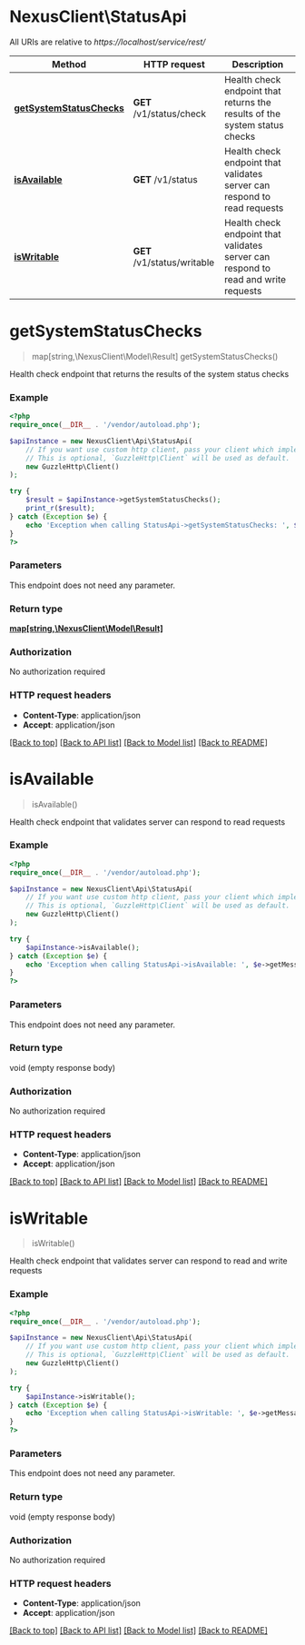 # NexusClient\StatusApi

All URIs are relative to *https://localhost/service/rest/*

Method | HTTP request | Description
------------- | ------------- | -------------
[**getSystemStatusChecks**](StatusApi.md#getSystemStatusChecks) | **GET** /v1/status/check | Health check endpoint that returns the results of the system status checks
[**isAvailable**](StatusApi.md#isAvailable) | **GET** /v1/status | Health check endpoint that validates server can respond to read requests
[**isWritable**](StatusApi.md#isWritable) | **GET** /v1/status/writable | Health check endpoint that validates server can respond to read and write requests


# **getSystemStatusChecks**
> map[string,\NexusClient\Model\Result] getSystemStatusChecks()

Health check endpoint that returns the results of the system status checks



### Example
```php
<?php
require_once(__DIR__ . '/vendor/autoload.php');

$apiInstance = new NexusClient\Api\StatusApi(
    // If you want use custom http client, pass your client which implements `GuzzleHttp\ClientInterface`.
    // This is optional, `GuzzleHttp\Client` will be used as default.
    new GuzzleHttp\Client()
);

try {
    $result = $apiInstance->getSystemStatusChecks();
    print_r($result);
} catch (Exception $e) {
    echo 'Exception when calling StatusApi->getSystemStatusChecks: ', $e->getMessage(), PHP_EOL;
}
?>
```

### Parameters
This endpoint does not need any parameter.

### Return type

[**map[string,\NexusClient\Model\Result]**](../Model/Result.md)

### Authorization

No authorization required

### HTTP request headers

 - **Content-Type**: application/json
 - **Accept**: application/json

[[Back to top]](#) [[Back to API list]](../../README.md#documentation-for-api-endpoints) [[Back to Model list]](../../README.md#documentation-for-models) [[Back to README]](../../README.md)

# **isAvailable**
> isAvailable()

Health check endpoint that validates server can respond to read requests



### Example
```php
<?php
require_once(__DIR__ . '/vendor/autoload.php');

$apiInstance = new NexusClient\Api\StatusApi(
    // If you want use custom http client, pass your client which implements `GuzzleHttp\ClientInterface`.
    // This is optional, `GuzzleHttp\Client` will be used as default.
    new GuzzleHttp\Client()
);

try {
    $apiInstance->isAvailable();
} catch (Exception $e) {
    echo 'Exception when calling StatusApi->isAvailable: ', $e->getMessage(), PHP_EOL;
}
?>
```

### Parameters
This endpoint does not need any parameter.

### Return type

void (empty response body)

### Authorization

No authorization required

### HTTP request headers

 - **Content-Type**: application/json
 - **Accept**: application/json

[[Back to top]](#) [[Back to API list]](../../README.md#documentation-for-api-endpoints) [[Back to Model list]](../../README.md#documentation-for-models) [[Back to README]](../../README.md)

# **isWritable**
> isWritable()

Health check endpoint that validates server can respond to read and write requests



### Example
```php
<?php
require_once(__DIR__ . '/vendor/autoload.php');

$apiInstance = new NexusClient\Api\StatusApi(
    // If you want use custom http client, pass your client which implements `GuzzleHttp\ClientInterface`.
    // This is optional, `GuzzleHttp\Client` will be used as default.
    new GuzzleHttp\Client()
);

try {
    $apiInstance->isWritable();
} catch (Exception $e) {
    echo 'Exception when calling StatusApi->isWritable: ', $e->getMessage(), PHP_EOL;
}
?>
```

### Parameters
This endpoint does not need any parameter.

### Return type

void (empty response body)

### Authorization

No authorization required

### HTTP request headers

 - **Content-Type**: application/json
 - **Accept**: application/json

[[Back to top]](#) [[Back to API list]](../../README.md#documentation-for-api-endpoints) [[Back to Model list]](../../README.md#documentation-for-models) [[Back to README]](../../README.md)


